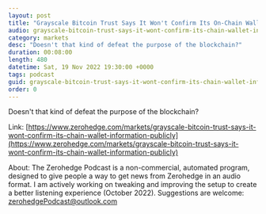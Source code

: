 ```yaml
---
layout: post
title: "Grayscale Bitcoin Trust Says It Won't Confirm Its On-Chain Wallet Information Publicly"
audio: grayscale-bitcoin-trust-says-it-wont-confirm-its-chain-wallet-information-publicly-0
category: markets
desc: "Doesn't that kind of defeat the purpose of the blockchain?"
duration: 00:08:00
length: 480
datetime: Sat, 19 Nov 2022 19:30:00 +0000
tags: podcast
guid: grayscale-bitcoin-trust-says-it-wont-confirm-its-chain-wallet-information-publicly-0
order: 0
---
```

Doesn't that kind of defeat the purpose of the blockchain?

Link: [https://www.zerohedge.com/markets/grayscale-bitcoin-trust-says-it-wont-confirm-its-chain-wallet-information-publicly](https://www.zerohedge.com/markets/grayscale-bitcoin-trust-says-it-wont-confirm-its-chain-wallet-information-publicly)

About: The Zerohedge Podcast is a non-commercial, automated program, designed to give people a way to get news from Zerohedge in an audio format.  I am actively working on tweaking and improving the setup to create a better listening experience (October 2022).  Suggestions are welcome: [zerohedgePodcast@outlook.com](mailto:zerohedgePodcast@outlook.com)